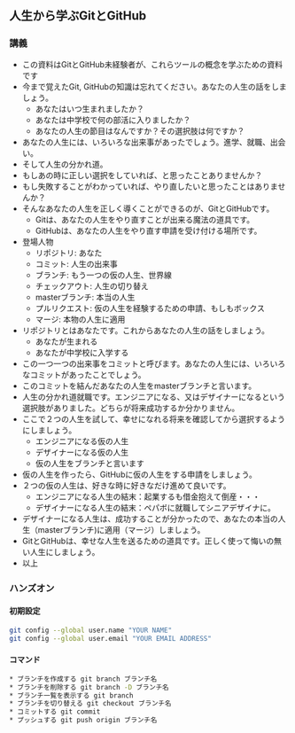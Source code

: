 ## 人生から学ぶGitとGitHub

### 講義
* この資料はGitとGitHub未経験者が、これらツールの概念を学ぶための資料です
* 今まで覚えたGit, GitHubの知識は忘れてください。あなたの人生の話をしましょう。
	* あなたはいつ生まれましたか？
	* あなたは中学校で何の部活に入りましたか？
	* あなたの人生の節目はなんですか？その選択肢は何ですか？
* あなたの人生には、いろいろな出来事があったでしょう。進学、就職、出会い。
* そして人生の分かれ道。
* もしあの時に正しい選択をしていれば、と思ったことありませんか？
* もし失敗することがわかっていれば、やり直したいと思ったことはありませんか？
* そんなあなたの人生を正しく導くことができるのが、GitとGitHubです。
	* Gitは、あなたの人生をやり直すことが出来る魔法の道具です。
  * GitHubは、あなたの人生をやり直す申請を受け付ける場所です。
* 登場人物
  * リポジトリ: あなた
  * コミット: 人生の出来事
  * ブランチ: もう一つの仮の人生、世界線
  * チェックアウト: 人生の切り替え
  * masterブランチ: 本当の人生
  * プルリクエスト: 仮の人生を経験するための申請、もしもボックス
  * マージ: 本物の人生に適用
* リポジトリとはあなたです。これからあなたの人生の話をしましょう。
  * あなたが生まれる
  * あなたが中学校に入学する
* この一つ一つの出来事をコミットと呼びます。あなたの人生には、いろいろなコミットがあったことでしょう。
* このコミットを結んだあなたの人生をmasterブランチと言います。
* 人生の分かれ道就職です。エンジニアになる、又はデザイナーになるという選択肢がありました。どちらが将来成功するか分かりません。
* ここで２つの人生を試して、幸せになれる将来を確認してから選択するようにしましょう。
	* エンジニアになる仮の人生
	* デザイナーになる仮の人生
	* 仮の人生をブランチと言います
* 仮の人生を作ったら、GitHubに仮の人生をする申請をしましょう。
* ２つの仮の人生は、好きな時に好きなだけ進めて良いです。
	* エンジニアになる人生の結末：起業するも借金抱えて倒産・・・
	* デザイナーになる人生の結末：ペパボに就職してシニアデザイナに。
* デザイナーになる人生は、成功することが分かったので、あなたの本当の人生（masterブランチ)に適用（マージ）しましょう。
* GitとGitHubは、幸せな人生を送るための道具です。正しく使って悔いの無い人生にしましょう。
* 以上

### ハンズオン

#### 初期設定
```sh
git config --global user.name "YOUR NAME"
git config --global user.email "YOUR EMAIL ADDRESS"
```

#### コマンド
```sh
* ブランチを作成する git branch ブランチ名
* ブランチを削除する git branch -D ブランチ名
* ブランチ一覧を表示する git branch
* ブランチを切り替える git checkout ブランチ名
* コミットする git commit
* プッシュする git push origin ブランチ名
```
